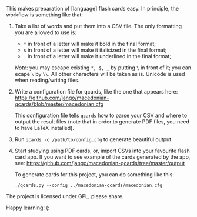 
This makes preparation of [language] flash cards easy. In principle,
the workflow is something like that:

1. Take a list of words and put them into a CSV file. The only formatting
you are allowed to use is:
    * `*` in front of a letter will make it bold in the final format;
    * `$` in front of a letter will make it italicized in the final format;
    * `_` in front of a letter will make it underlined in the final format;
   
   *Note*: you may escape existing `*, $, _` by putting `\` in front of it; you can
   ecape `\` by `\\`. All other characters will be taken as is. Unicode is used
   when reading/writing files.

2. Write a configuration file for qcards, like the one that appears here:
   https://github.com/jango/macedonian-qcards/blob/master/macedonian.cfg

   This configuration file tells `qcards` how to parse your CSV and where to
   output the result files (note that in order to generate PDF files, you
   need to have LaTeX installed).

3. Run `qcards -c /path/to/config.cfg` to generate beautiful output.

4. Start studying using PDF cards, or, import CSVs into your favourite
flash card app. If you want to see example of the cards generated by the app, see:
   https://github.com/jango/macedonian-qcards/tree/master/output
   
   To generate cards for this project, you can do something like this:
   
      `./qcards.py --config ../macedonian-qcards/macedonian.cfg`

The project is licensed under GPL, please share.

Happy learning! (:
